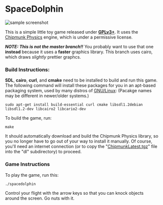SpaceDolphin
============

![sample screenshot](http://i.imgur.com/g0oow.png)


This is a simple little toy game released under
**[GPLv3+](http://www.gnu.org/licenses/quick-guide-gplv3.html)**. It uses the
[Chipmunk Physics](http://chipmunk-physics.net/) engine, which is under a
permissive license.

***NOTE: This is not the master branch!!*** You probably want to use that one
**instead** because it uses a **faster** graphics library. This branch uses
cairo, which draws *slightly* prettier graphcs.

### Build Instructions:

**SDL**, **cairo**, **curl**, and **cmake** need to be installed to build and
run this game. The following command will install these packages for you in an
apt-based packaging system, used by many distros of
[GNU/Linux](http://www.gnu.org/): (Pacakge names may be different in
newer/older systems.)

    sudo apt-get install build-essential curl cmake libsdl1.2debian libsdl1.2-dev libcairo2 libcario2-dev

To build the game, run:

    make

It should automatically download and build the Chipmunk Physics library, so you
no longer have to go out of your way to install it manually. Of course, you'll
need an internet connection (or to copy the
"[ChipmunkLatest.tgz](http://chipmunk-physics.net/release/ChipmunkLatest.tgz)"
file into the "dl" subdirectory) to proceed.


### Game Instructions

To play the game, run this:

    ./spacedolphin

Control your flight with the arrow keys so that you can knock objects around
the screen. Go nuts with it.


